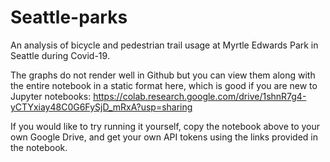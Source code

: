 # Seattle-parks
An analysis of bicycle and pedestrian trail usage at Myrtle Edwards Park in Seattle during Covid-19.

The graphs do not render well in Github but you can view them along with the entire notebook in a static format here, which is good if you are new to Jupyter notebooks: https://colab.research.google.com/drive/1shnR7g4-yCTYxiay48C0G6FySjD_mRxA?usp=sharing

If you would like to try running it yourself, copy the notebook above to your own Google Drive, and get your own API tokens using the links provided in the notebook. 
